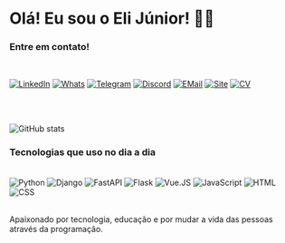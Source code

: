 # Olá! Eu sou o Eli Júnior! 👋🏽


### Entre em contato!

<br/>


[![LinkedIn](https://img.shields.io/badge/LinkedIn-0077B5?style=for-the-badge&logo=linkedin&logoColor=white)](https://www.linkedin.com/in/realelijr/)
[![Whats](https://img.shields.io/badge/WhatsApp-25D366?style=for-the-badge&logo=whatsapp&logoColor=white)](https://wa.me/+5561982110800)
[![Telegram](https://img.shields.io/badge/Telegram-2CA5E0?style=for-the-badge&logo=telegram&logoColor=white)](https://t.me/RealEliJR)
[![Discord](https://img.shields.io/badge/Discord-7289DA?style=for-the-badge&logo=discord&logoColor=white)](https://discord.com/channels/eli-junior)
[![EMail](https://img.shields.io/badge/EMail-8B89CC?style=for-the-badge&logo=protonmail&logoColor=white)](mailto:elijuniorbr@proton.me)
[![Site](https://img.shields.io/website?label=programadorjunior.com&style=for-the-badge&url=https://programadorjunior.com)](https://programadorjunior.com)
[![CV](https://img.shields.io/website?label=Currículo&style=for-the-badge&url=https://eli-junior.github.io)](https://eli-junior.github.io)

<br/><br/>

![GitHub stats](https://github-readme-stats.vercel.app/api?username=eli-junior&show_icons=true&theme=dracula)


### Tecnologias que uso no dia a dia

<div style="display: inline_block">
    <br/>
    <img align="center" alt="Python" src="https://img.shields.io/badge/Python-14354C?style=for-the-badge&logo=python&logoColor=white"/>
    <img align="center" alt="Django" src="https://img.shields.io/badge/Django-092E20?style=for-the-badge&logo=django&logoColor=white"/>
    <img align="center" alt="FastAPI" src="https://img.shields.io/badge/Fastapi-217346?style=for-the-badge&logo=fastapi&logoColor=white"/>
    <img align="center" alt="Flask" src="https://img.shields.io/badge/Flask-000000?style=for-the-badge&logo=flask&logoColor=white"/>
    <img align="center" alt="Vue.JS" src="https://img.shields.io/badge/Vue.js-35495E?style=for-the-badge&logo=vue.js&logoColor=4FC08D"/>
    <img align="center" alt="JavaScript" src="https://img.shields.io/badge/JavaScript-323330?style=for-the-badge&logo=javascript&logoColor=F7DF1E"/>
    <img align="center" alt="HTML" src="https://img.shields.io/badge/HTML5-E34F26?style=for-the-badge&logo=html5&logoColor=white"/>
    <img align="center" alt="CSS" src="https://img.shields.io/badge/CSS3-1572B6?style=for-the-badge&logo=css3&logoColor=white"/>

</div><br/>

Apaixonado por tecnologia, educação e por mudar a vida das pessoas através da programação.
